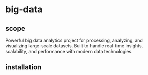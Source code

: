 # big-data

## scope

Powerful big data analytics project for processing, analyzing, and visualizing large-scale datasets. Built to handle real-time insights, scalability, and performance with modern data technologies.

## installation
